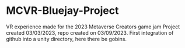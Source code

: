 # MCVR-Bluejay-Project
VR experience made for the 2023 Metaverse Creators game jam
Project created 03/03/2023, repo created on 03/09/2023.
First integration of github into a unity directory, here there be gobins.
